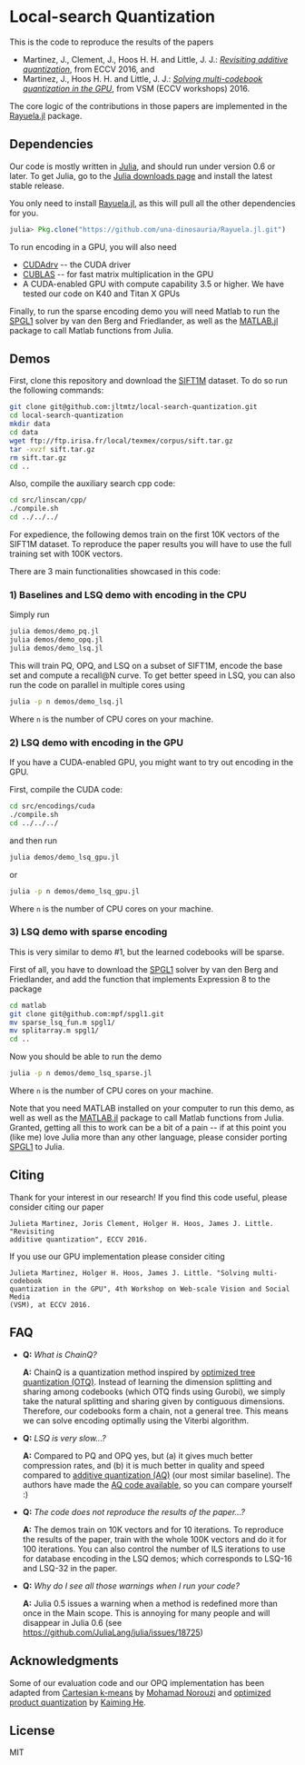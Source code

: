 # Local-search Quantization

This is the code to reproduce the results of the papers

* Martinez, J., Clement, J., Hoos H. H. and Little, J. J.:
[*Revisiting additive quantization*](https://www.cs.ubc.ca/~julm/papers/eccv16.pdf),
from ECCV 2016, and
* Martinez, J., Hoos H. H. and Little, J. J.:
[*Solving multi-codebook quantization in the GPU*](https://www.cs.ubc.ca/~julm/papers/eccvw16.pdf),
from VSM (ECCV workshops) 2016.

The core logic of the contributions in those papers are implemented in the
[Rayuela.jl](https://github.com/una-dinosauria/Rayuela.jl) package.

## Dependencies

Our code is mostly written in [Julia](http://julialang.org/), and should run
under version 0.6 or later. To get Julia, go to the
[Julia downloads page](http://julialang.org/downloads/) and install the latest
stable release.

You only need to install [Rayuela.jl](https://github.com/una-dinosauria/Rayuela.jl),
as this will pull all the other dependencies for you.

```julia
julia> Pkg.clone("https://github.com/una-dinosauria/Rayuela.jl.git")
```

To run encoding in a GPU, you will also need

* [CUDAdrv](https://github.com/JuliaGPU/CUDAdrv.jl) -- the CUDA driver
* [CUBLAS](https://github.com/JuliaGPU/CUBLAS.jl) -- for fast matrix multiplication in the GPU
* A CUDA-enabled GPU with compute capability 3.5 or higher. We have tested our code on K40 and Titan X GPUs

Finally, to run the sparse encoding demo you will need Matlab to run the
[SPGL1](https://github.com/mpf/spgl1) solver by van den Berg and Friedlander, as
well as the [MATLAB.jl](https://github.com/JuliaInterop/MATLAB.jl) package to
call Matlab functions from Julia.

## Demos

First, clone this repository and download the [SIFT1M](http://corpus-texmex.irisa.fr/)
dataset. To do so run the following commands:

```bash
git clone git@github.com:jltmtz/local-search-quantization.git
cd local-search-quantization
mkdir data
cd data
wget ftp://ftp.irisa.fr/local/texmex/corpus/sift.tar.gz
tar -xvzf sift.tar.gz
rm sift.tar.gz
cd ..
```

Also, compile the auxiliary search cpp code:
```bash
cd src/linscan/cpp/
./compile.sh
cd ../../../
```

For expedience, the following demos train on the first 10K vectors of the
SIFT1M dataset. To reproduce the paper results you will have to use the full
training set with 100K vectors.

There are 3 main functionalities showcased in this code:

### 1) Baselines and LSQ demo with encoding in the CPU
Simply run
```bash
julia demos/demo_pq.jl
julia demos/demo_opq.jl
julia demos/demo_lsq.jl
```
This will train PQ, OPQ, and LSQ on a subset of SIFT1M, encode the base set and
compute a recall@N curve. To get better speed in LSQ, you can also run the code
on parallel in multiple cores using
```bash
julia -p n demos/demo_lsq.jl
```
Where `n` is the number of CPU cores on your machine.

### 2) LSQ demo with encoding in the GPU
If you have a CUDA-enabled GPU, you might want to try out encoding in the GPU.

First, compile the CUDA code:

```bash
cd src/encodings/cuda
./compile.sh
cd ../../../
```
and then run
```bash
julia demos/demo_lsq_gpu.jl
```

or

```bash
julia -p n demos/demo_lsq_gpu.jl
```
Where `n` is the number of CPU cores on your machine.

### 3) LSQ demo with sparse encoding

This is very similar to demo #1, but the learned codebooks will be sparse.

First of all, you have to download the [SPGL1](https://github.com/mpf/spgl1)
solver by van den Berg and Friedlander, and add the function that implements
Expression 8 to the package

```bash
cd matlab
git clone git@github.com:mpf/spgl1.git
mv sparse_lsq_fun.m spgl1/
mv splitarray.m spgl1/
cd ..
```

Now you should be able to run the demo

```bash
julia -p n demos/demo_lsq_sparse.jl
```
Where `n` is the number of CPU cores on your machine.

Note that you need MATLAB installed on your computer to run this demo, as well
as well as the [MATLAB.jl](https://github.com/JuliaInterop/MATLAB.jl) package to
call Matlab functions from Julia. Granted, getting all this to work can be a bit
of a pain -- if at this point you (like me) love Julia more than any other
language, please consider porting [SPGL1](https://github.com/mpf/spgl1) to Julia.

## Citing

Thank for your interest in our research! If you find this code useful, please
consider citing our paper

```
Julieta Martinez, Joris Clement, Holger H. Hoos, James J. Little. "Revisiting
additive quantization", ECCV 2016.
```

If you use our GPU implementation please consider citing

```
Julieta Martinez, Holger H. Hoos, James J. Little. "Solving multi-codebook
quantization in the GPU", 4th Workshop on Web-scale Vision and Social Media
(VSM), at ECCV 2016.
```

## FAQ

* **Q:** *What is ChainQ?*

  **A:** ChainQ is a quantization method inspired by [optimized tree quantization (OTQ)](http://www.cv-foundation.org/openaccess/content_cvpr_2015/papers/Babenko_Tree_Quantization_for_2015_CVPR_paper.pdf). Instead of learning the
  dimension splitting and sharing among codebooks (which OTQ finds using Gurobi),
  we simply take the natural splitting and sharing given by contiguous dimensions.
  Therefore, our codebooks form a chain, not a general tree. This means we can
  solve encoding optimally using the Viterbi algorithm.

* **Q:** *LSQ is very slow...?*

  **A:** Compared to PQ and OPQ yes, but (a) it gives much better compression rates,
  and (b) it is much better in quality and speed compared to
  [additive quantization (AQ)](http://www.cv-foundation.org/openaccess/content_cvpr_2014/papers/Babenko_Additive_Quantization_for_2014_CVPR_paper.pdf) (our most similar baseline). The authors have made the [AQ code available](https://github.com/arbabenko/Quantizations), so you can compare yourself :)


* **Q:** *The code does not reproduce the results of the paper...?*

  **A:** The demos train on 10K vectors and for 10 iterations. To reproduce the
  results of the paper, train with the whole 100K vectors and do it for 100
  iterations. You can also control the number of ILS iterations to use
  for database encoding in the LSQ demos; which corresponds to LSQ-16 and LSQ-32
  in the paper.

* **Q:** *Why do I see all those warnings when I run your code?*

  **A:** Julia 0.5 issues a warning when a method is redefined more than once in
  the Main scope. This is annoying for many people and will disappear in Julia
  0.6 (see https://github.com/JuliaLang/julia/issues/18725)

## Acknowledgments

Some of our evaluation code and our OPQ implementation has been adapted from
[Cartesian k-means](https://github.com/norouzi/ckmeans) by [Mohamad Norouzi](https://github.com/norouzi)
and [optimized product quantization](http://kaiminghe.com/cvpr13/index.html) by [Kaiming He](http://kaiminghe.com/).

## License
MIT
